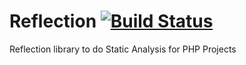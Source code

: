 Reflection [![Build Status](https://secure.travis-ci.org/phpDocumentor/Reflection.png)](http://travis-ci.org/phpDocumentor/Reflection)
==========

Reflection library to do Static Analysis for PHP Projects
